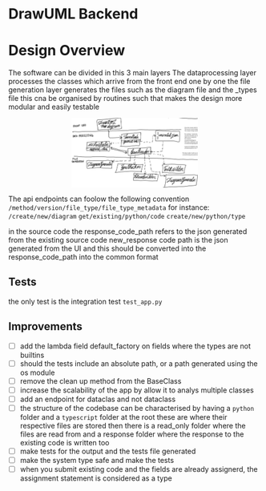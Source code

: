 # DrawUML Backend

# Design Overview

The software can be divided in this 3 main layers
The dataprocessing layer processes the classes which arrive from the front end one by one
the file generation layer generates the files such as the diagram file and the _types file
this cna be organised by routines such that makes the design more modular and easily testable


<div style="display: flex; justify-content: center; align-items: center; width: 100%;">
  <img src="/software_architecture.jpg" alt="draw uml schema" srcset="" style="width: 50%;">
</div>

The api endpoints can foolow the following convention
``/method/version/file_type/file_type_metadata``
for instance:
``/create/new/diagram``
``get/existing/python/code``
``create/new/python/type``

in the source code the response_code_path refers to the json generated from the existing source code
new_response code path is the json generated from the UI and this should be converted into the
response_code_path into the common format  

## Tests
the only test is the integration test `test_app.py`

## Improvements

- [ ] add the lambda field default_factory on fields where the types are not builtins
- [ ] should the tests include an absolute path, or a path generated using the os module
- [ ] remove the clean up method from the BaseClass
- [ ] increase the scalability of the app by allow it to analys multiple classes
- [ ] add an endpoint for dataclas and not dataclass
- [ ] the structure of the codebase can be characterised by having a `python` folder and a `typescript` folder at the root
      these are where their respective files are stored
      then there is a read_only folder where the files are read from
      and a response folder where the response to the existing code is written too
- [ ] make tests for the output and the tests file generated
- [ ] make the system type safe and make the tests
- [ ] when you submit existing code and the fields are already assignerd, the assignment statement is considered as a type